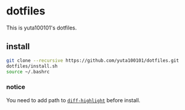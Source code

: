 # dotfiles
This is yuta100101's dotfiles.

## install
```bash
git clone --recursive https://github.com/yuta100101/dotfiles.git
dotfiles/install.sh
source ~/.bashrc
```

### notice
You need to add path to [`diff-highlight`](https://github.com/git/git/tree/master/contrib/diff-highlight) before install.
